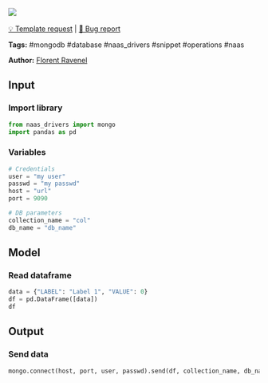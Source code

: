 <a href="https://app.naas.ai/user-redirect/naas/downloader?url=https://raw.githubusercontent.com/jupyter-naas/awesome-notebooks/master/MongoDB/MongoDB_Send_data.ipynb" target="_parent"><img src="https://naasai-public.s3.eu-west-3.amazonaws.com/open_in_naas.svg"/></a><br><br><a href="https://github.com/jupyter-naas/awesome-notebooks/issues/new?assignees=&labels=&template=template-request.md&title=Tool+-+Action+of+the+notebook+">💡 Template request</a> | <a href="https://github.com/jupyter-naas/awesome-notebooks/issues/new?assignees=&labels=&template=bug_report.md&title=MongoDB+-+Send+data:+Error+short+description">🚨 Bug report</a>

**Tags:** #mongodb #database #naas_drivers #snippet #operations #naas

**Author:** [Florent Ravenel](https://www.linkedin.com/in/ACoAABCNSioBW3YZHc2lBHVG0E_TXYWitQkmwog/)

## Input

### Import library


```python
from naas_drivers import mongo
import pandas as pd
```

### Variables


```python
# Credentials
user = "my user"
passwd = "my passwd"
host = "url"
port = 9090

# DB parameters
collection_name = "col"
db_name = "db_name"
```

## Model

### Read dataframe


```python
data = {"LABEL": "Label 1", "VALUE": 0}
df = pd.DataFrame([data])
df
```

## Output

### Send data


```python
mongo.connect(host, port, user, passwd).send(df, collection_name, db_name, replace=False)
```
